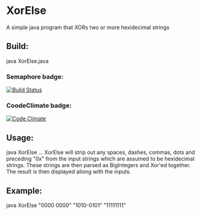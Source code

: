# XorElse

A simple java program that XORs two or more hexidecimal strings

## Build:

java XorElse.java

### Semaphore badge:

[![Build Status](https://semaphoreci.com/api/v1/PuZZleDucK/xorelse/branches/master/badge.svg)](https://semaphoreci.com/PuZZleDucK/xorelse)

### CoodeClimate badge:

[![Code Climate](https://codeclimate.com/github/PuZZleDucK/XorElse/badges/gpa.svg)](https://codeclimate.com/github/PuZZleDucK/XorElse)

## Usage:

java XorElse <hex> ... <strings>
XorElse will strip out any spaces, dashes, commas, dots and preceding "0x" from the input strings which are assumed to be hexidecimal strings. These strings are then parsed as BigIntegers and Xor'ed together. The result is then displayed allong with the inputs.

## Example: 

java XorElse "0000 0000" "1010-0101" "11111111"

